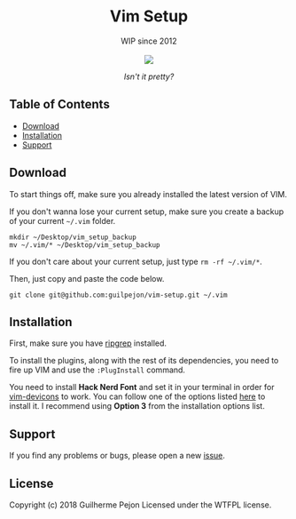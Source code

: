 <h1 align="center">Vim Setup</h1>

<div align="center">
  WIP since 2012
</div>
<br/>

<div align="center">
  <img src="https://user-images.githubusercontent.com/871362/67146077-9bb93f80-f25d-11e9-9119-dbd83b6b4b62.png" />
  <p align="center"><i>Isn't it pretty?</i></p>
</div>

## Table of Contents
- [Download](#download)
- [Installation](#installation)
- [Support](#support)

## Download

To start things off, make sure you already installed the latest version of VIM.

If you don't wanna lose your current setup, make sure you create a backup of your current `~/.vim` folder.

```
mkdir ~/Desktop/vim_setup_backup
mv ~/.vim/* ~/Desktop/vim_setup_backup
```

If you don't care about your current setup, just type `rm -rf ~/.vim/*`.

Then, just copy and paste the code below.

```
git clone git@github.com:guilpejon/vim-setup.git ~/.vim
```

## Installation

First, make sure you have [ripgrep](https://github.com/BurntSushi/ripgrep) installed.


To install the plugins, along with the rest of its dependencies, you need to fire up VIM and use the `:PlugInstall` command.

You need to install **Hack Nerd Font** and set it in your terminal in order for [vim-devicons](https://github.com/ryanoasis/vim-devicons) to work. You can follow one of the options listed [here](https://github.com/ryanoasis/nerd-fonts#font-installation) to install it. I recommend using **Option 3** from the installation options list.

## Support

If you find any problems or bugs, please open a new [issue](https://github.com/guilpejon/vim-setup/issues).

## License

Copyright (c) 2018 Guilherme Pejon Licensed under the WTFPL license.
